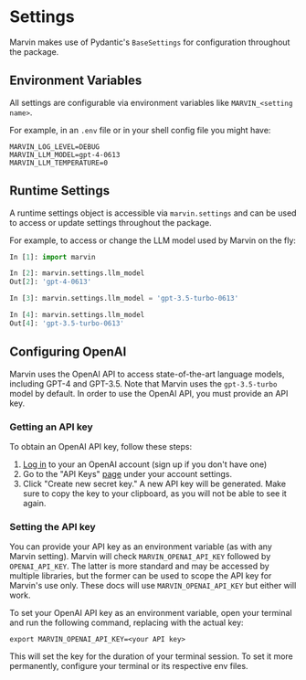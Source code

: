 # Settings

Marvin makes use of Pydantic's `BaseSettings` for configuration throughout the package.

## Environment Variables
All settings are configurable via environment variables like `MARVIN_<setting name>`.

For example, in an `.env` file or in your shell config file you might have:
```shell
MARVIN_LOG_LEVEL=DEBUG
MARVIN_LLM_MODEL=gpt-4-0613
MARVIN_LLM_TEMPERATURE=0
```

## Runtime Settings
A runtime settings object is accessible via `marvin.settings` and can be used to access or update settings throughout the package.

For example, to access or change the LLM model used by Marvin on the fly:
```python
In [1]: import marvin

In [2]: marvin.settings.llm_model
Out[2]: 'gpt-4-0613'

In [3]: marvin.settings.llm_model = 'gpt-3.5-turbo-0613'

In [4]: marvin.settings.llm_model
Out[4]: 'gpt-3.5-turbo-0613'
```

## Configuring OpenAI


Marvin uses the OpenAI API to access state-of-the-art language models, including GPT-4 and GPT-3.5. Note that Marvin uses the `gpt-3.5-turbo` model by default. In order to use the OpenAI API, you must provide an API key.

### Getting an API key
To obtain an OpenAI API key, follow these steps:

1. [Log in](https://platform.openai.com/) to your an OpenAI account (sign up if you don't have one)
2. Go to the "API Keys" [page](https://platform.openai.com/account/api-keys) under your account settings.
3. Click "Create new secret key." A new API key will be generated. Make sure to copy the key to your clipboard, as you will not be able to see it again.


### Setting the API key

You can provide your API key as an environment variable (as with any Marvin setting). Marvin will check `MARVIN_OPENAI_API_KEY` followed by `OPENAI_API_KEY`. The latter is more standard and may be accessed by multiple libraries, but the former can be used to scope the API key for Marvin's use only. These docs will use `MARVIN_OPENAI_API_KEY` but either will work.

To set your OpenAI API key as an environment variable, open your terminal and run the following command, replacing <your API key> with the actual key:
```shell
export MARVIN_OPENAI_API_KEY=<your API key>
```

This will set the key for the duration of your terminal session. To set it more permanently, configure your terminal or its respective env files.


